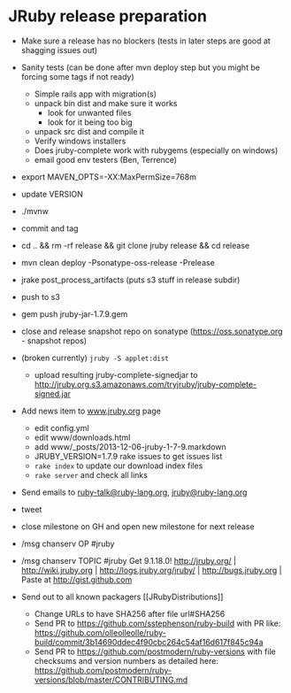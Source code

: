 JRuby release preparation
=========================

* Make sure a release has no blockers (tests in later steps are good at shagging issues out)
* Sanity tests (can be done after mvn deploy step but you might be forcing some tags if not ready)
    * Simple rails app with migration(s)
    * unpack bin dist and make sure it works
       * look for unwanted files
       * look for it being too big
    * unpack src dist and compile it
    * Verify windows installers
    * Does jruby-complete work with rubygems (especially on windows)
    * email good env testers (Ben, Terrence)
* export MAVEN_OPTS=-XX:MaxPermSize=768m
* update VERSION
* ./mvnw
* commit and tag
* cd .. && rm -rf release && git clone jruby release && cd release
* mvn clean deploy -Psonatype-oss-release -Prelease
* jrake post_process_artifacts (puts s3 stuff in release subdir)
* push to s3
* gem push jruby-jar-1.7.9.gem
* close and release snapshot repo on sonatype (https://oss.sonatype.org - snapshot repos)
* (broken currently) `jruby -S applet:dist`
    * upload resulting jruby-complete-signedjar to http://jruby.org.s3.amazonaws.com/tryjruby/jruby-complete-signed.jar
* Add news item to www.jruby.org page 
    * edit config.yml
    * edit www/downloads.html
    * add www/_posts/2013-12-06-jruby-1-7-9.markdown
    * JRUBY_VERSION=1.7.9 rake issues to get issues list
    * ```rake index``` to update our download index files
    * ```rake server``` and check all links 

* Send emails to ruby-talk@ruby-lang.org, jruby@ruby-lang.org
* tweet
* close milestone on GH and open new milestone for next release
* /msg chanserv OP #jruby <nick>
* /msg chanserv TOPIC #jruby Get 9.1.18.0! http://jruby.org/ | http://wiki.jruby.org | http://logs.jruby.org/jruby/ | http://bugs.jruby.org | Paste at http://gist.github.com
* Send out to all known packagers [[JRubyDistributions]]
   * Change URLs to have SHA256 after file url#SHA256
   * Send PR to https://github.com/sstephenson/ruby-build with PR like: https://github.com/olleolleolle/ruby-build/commit/3b14690ddec4f90cbc264c54af16d617f845c94a
   * Send PR to https://github.com/postmodern/ruby-versions with file checksums and version numbers as detailed here: https://github.com/postmodern/ruby-versions/blob/master/CONTRIBUTING.md

